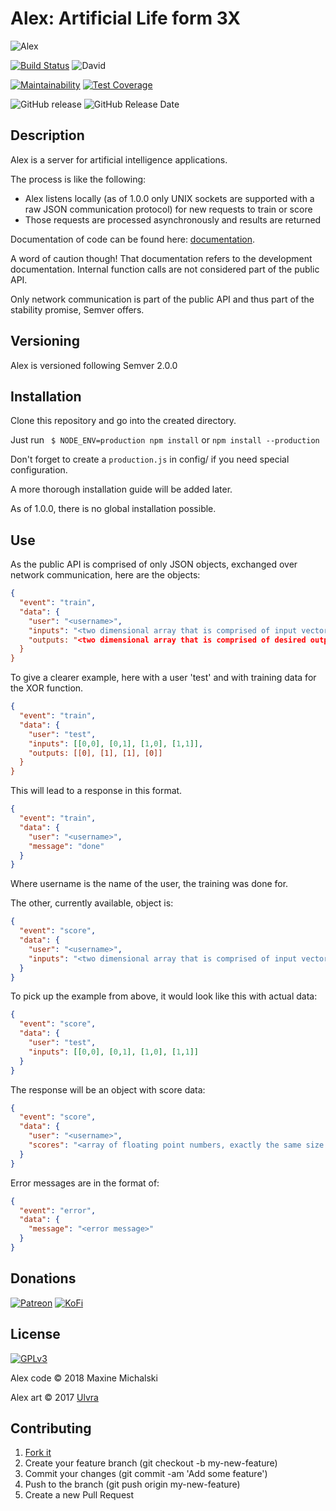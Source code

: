 # Alex: Artificial Life form 3X

![Alex](https://mootech.eu/images/alex.png)

[![Build Status](https://travis-ci.org/maxine-red/alex.svg?branch=master)](https://travis-ci.org/maxine-red/alex)
![David](https://img.shields.io/david/maxine-red/alex.svg)

[![Maintainability](https://api.codeclimate.com/v1/badges/812a922e1ba068d5ead9/maintainability)](https://codeclimate.com/github/maxine-red/alex/maintainability)
[![Test Coverage](https://api.codeclimate.com/v1/badges/812a922e1ba068d5ead9/test_coverage)](https://codeclimate.com/github/maxine-red/alex/test_coverage)

![GitHub release](https://img.shields.io/github/release/maxine-red/alex.svg)
![GitHub Release Date](https://img.shields.io/github/release-date/maxine-red/alex.svg)

## Description

Alex is a server for artificial intelligence applications.

The process is like the following:
- Alex listens locally (as of 1.0.0 only UNIX sockets are supported with a
  raw JSON communication protocol) for new requests to train or score
- Those requests are processed asynchronously and results are returned

Documentation of code can be found here: [documentation](DOCUMENTATION.md).

A word of caution though! That documentation refers to the development
documentation. Internal function calls are not considered part of the public
API.

Only network communication is part of the public API and thus part of the
stability promise, Semver offers.

## Versioning

Alex is versioned following Semver 2.0.0


## Installation

Clone this repository and go into the created directory.

Just run ` $ NODE_ENV=production npm install` or `npm install --production`

Don't forget to create a `production.js` in config/ if you need special
configuration.

A more thorough installation guide will be added later.

As of 1.0.0, there is no global installation possible.

## Use

As the public API is comprised of only JSON objects, exchanged over network
communication, here are the objects:

```json
{
  "event": "train",
  "data": {
    "user": "<username>",
    "inputs": "<two dimensional array that is comprised of input vector data>",
    "outputs: "<two dimensional array that is comprised of desired outputs>"
  }
}
```

To give a clearer example, here with a user 'test' and with training data for
the XOR function.

```json
{
  "event": "train",
  "data": {
    "user": "test",
    "inputs": [[0,0], [0,1], [1,0], [1,1]],
    "outputs: [[0], [1], [1], [0]]
  }
}
```

This will lead to a response in this format.
```json
{
  "event": "train",
  "data": {
    "user": "<username>",
    "message": "done"
  }
}
```
Where username is the name of the user, the training was done for.

The other, currently available, object is:

```json
{
  "event": "score",
  "data": {
    "user": "<username>",
    "inputs": "<two dimensional array that is comprised of input vector data>"
  }
}
```
To pick up the example from above, it would look like this with actual data:
```json
{
  "event": "score",
  "data": {
    "user": "test",
    "inputs": [[0,0], [0,1], [1,0], [1,1]]
  }
}
```

The response will be an object with score data:
```json
{
  "event": "score",
  "data": {
    "user": "<username>",
    "scores": "<array of floating point numbers, exactly the same size as inputs>"
  }
}
```

Error messages are in the format of:

```json
{
  "event": "error",
  "data": {
    "message": "<error message>"
  }
}
```

## Donations

[![Patreon](https://img.shields.io/badge/Patreon-donate-orange.svg)](https://www.patreon.com/maxine_red)
[![KoFi](https://img.shields.io/badge/KoFi-donate-blue.svg)](https://ko-fi.com/maxinered)

## License

[![GPLv3](https://www.gnu.org/graphics/gplv3-127x51.png)](https://www.gnu.org/licenses/gpl-3.0.en.html)

Alex code :copyright: 2018 Maxine Michalski

Alex art :copyright: 2017 [Ulvra](https://furaffinity.net/user/ulvra)

## Contributing

1. [Fork it](https://github.com/maxine-red/alex/fork)
1. Create your feature branch (git checkout -b my-new-feature)
1. Commit your changes (git commit -am 'Add some feature')
1. Push to the branch (git push origin my-new-feature)
1. Create a new Pull Request

